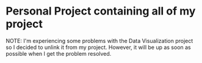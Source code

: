 # Personal Project containing all of my project 

NOTE: I'm experiencing some problems with the Data Visualization project so I decided to unlink it from my project. However, it will be up as soon as possible when I get the problem resolved.  
